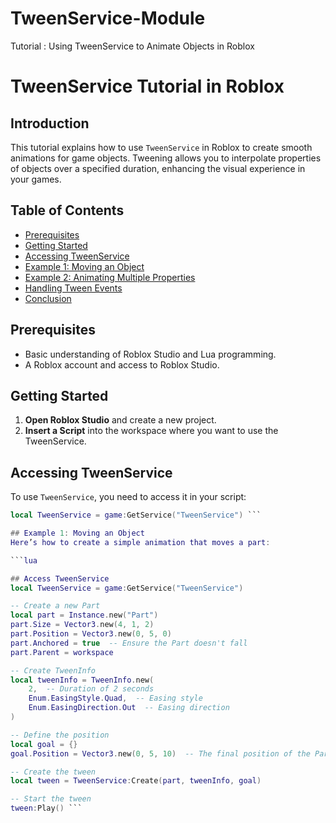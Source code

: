 # TweenService-Module
Tutorial : Using TweenService to Animate Objects in Roblox

# TweenService Tutorial in Roblox


## Introduction

This tutorial explains how to use `TweenService` in Roblox to create smooth animations for game objects. Tweening allows you to interpolate properties of objects over a specified duration, enhancing the visual experience in your games.

## Table of Contents

- [Prerequisites](#prerequisites)
- [Getting Started](#getting-started)
- [Accessing TweenService](#accessing-tweenservice)
- [Example 1: Moving an Object](#example-1-moving-an-object)
- [Example 2: Animating Multiple Properties](#example-2-animating-multiple-properties)
- [Handling Tween Events](#handling-tween-events)
- [Conclusion](#conclusion)

## Prerequisites

- Basic understanding of Roblox Studio and Lua programming.
- A Roblox account and access to Roblox Studio.

## Getting Started

1. **Open Roblox Studio** and create a new project.
2. **Insert a Script** into the workspace where you want to use the TweenService.

## Accessing TweenService

To use `TweenService`, you need to access it in your script:

```lua
local TweenService = game:GetService("TweenService") ```

## Example 1: Moving an Object
Here’s how to create a simple animation that moves a part:

```lua

## Access TweenService
local TweenService = game:GetService("TweenService")

-- Create a new Part
local part = Instance.new("Part")
part.Size = Vector3.new(4, 1, 2)
part.Position = Vector3.new(0, 5, 0)
part.Anchored = true  -- Ensure the Part doesn't fall
part.Parent = workspace

-- Create TweenInfo
local tweenInfo = TweenInfo.new(
    2,  -- Duration of 2 seconds
    Enum.EasingStyle.Quad,  -- Easing style
    Enum.EasingDirection.Out  -- Easing direction
)

-- Define the position
local goal = {}
goal.Position = Vector3.new(0, 5, 10)  -- The final position of the Part

-- Create the tween
local tween = TweenService:Create(part, tweenInfo, goal)

-- Start the tween
tween:Play() ```
